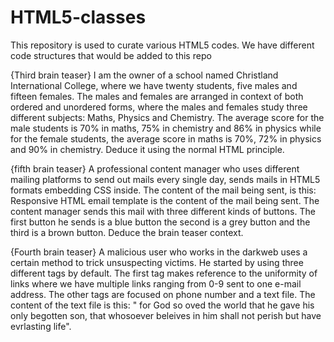 # HTML5-classes
This repository is used to curate various HTML5 codes.
We have different code structures that would be added to this repo

{Third brain teaser} I am the owner of a school named Christland International College, where we have twenty students, five males and fifteen females. The males and females are arranged in context of both ordered and unordered forms, where the males and females study three different subjects: Maths, Physics and Chemistry. The average score for the male students is 70% in maths, 75% in chemistry and 86% in physics while for the female students, the average score in maths is 70%, 72% in physics and 90% in chemistry. Deduce it using the normal HTML principle.

{fifth brain teaser} A professional content manager who uses different mailing platforms to send out mails every single day, sends mails in HTML5 formats embedding CSS inside. The content of the mail being sent, is this: Responsive HTML email template is the content of the mail being sent. The content manager sends this mail with three different kinds of buttons. The first button he sends is a blue button the second is a grey button and the third is a brown button. Deduce the brain teaser context.

{Fourth brain teaser} A malicious user who works in the darkweb uses a certain method to trick unsuspecting victims. He started by using three different tags by default. The first tag makes reference to the uniformity of links where we have multiple links ranging from 0-9 sent to one e-mail address. The other tags are focused on phone number and a text file. The content of the text file is this: " for God so oved the world that he gave his only begotten son, that whosoever beleives in him shall not perish but have evrlasting life".
